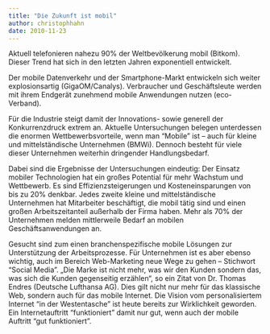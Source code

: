 ```yaml
---
title: "Die Zukunft ist mobil"
author: christophhahn
date: 2010-11-23
---
```


Aktuell telefonieren nahezu 90% der Weltbevölkerung mobil (Bitkom). Dieser Trend hat sich in den letzten Jahren exponentiell entwickelt.

Der mobile Datenverkehr und der Smartphone-Markt entwickeln sich weiter explosionsartig (GigaOM/Canalys). Verbraucher und Geschäftsleute werden mit ihrem Endgerät zunehmend mobile Anwendungen nutzen (eco-Verband).

Für die Industrie steigt damit der Innovations- sowie generell der Konkurrenzdruck extrem an. Aktuelle Untersuchungen belegen unterdessen die enormen Wettbewerbsvorteile, wenn man “Mobile” ist – auch für kleine und mittelständische Unternehmen (BMWi). Dennoch besteht für viele dieser Unternehmen weiterhin dringender Handlungsbedarf.

Dabei sind die Ergebnisse der Untersuchungen eindeutig: Der Einsatz mobiler Technologien hat ein großes Potential für mehr Wachstum und Wettbewerb. Es sind Effizienzsteigerungen und Kosteneinsparungen von bis zu 20% denkbar. Jedes zweite kleine und mittelständische Unternehmen hat Mitarbeiter beschäftigt, die mobil tätig sind und einen großen Arbeitszeitanteil außerhalb der Firma haben. Mehr als 70% der Unternehmen melden mittlerweile Bedarf an mobilen Geschäftsanwendungen an.

Gesucht sind zum einen branchenspezifische mobile Lösungen zur Unterstützung der Arbeitsprozesse. Für Unternehmen ist es aber ebenso wichtig, auch im Bereich Web-Marketing neue Wege zu gehen – Stichwort “Social Media”. „Die Marke ist nicht mehr, was wir den Kunden sondern das, was sich die Kunden gegenseitig erzählen“, so ein Zitat von Dr. Thomas Endres (Deutsche Lufthansa AG). Dies gilt nicht nur mehr für das klassische Web, sondern auch für das mobile Internet. Die Vision vom personalisiertem Internet “in der Westentasche” ist heute bereits zur Wirklichkeit geworden. Ein Internetauftritt “funktioniert” damit nur gut, wenn auch der mobile Auftritt “gut funktioniert”.
